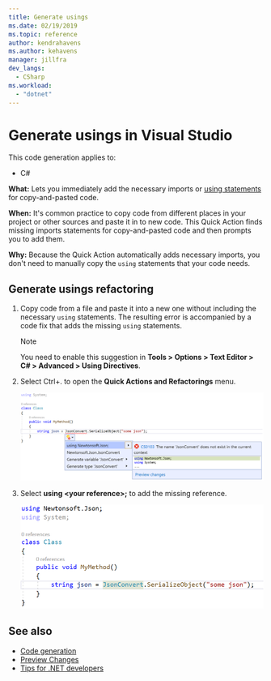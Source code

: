```yaml
---
title: Generate usings
ms.date: 02/19/2019
ms.topic: reference
author: kendrahavens
ms.author: kehavens
manager: jillfra
dev_langs:
  - CSharp
ms.workload:
  - "dotnet"
---
```

# Generate usings in Visual Studio

This code generation applies to:

- C#

**What:** Lets you immediately add the necessary imports or [using statements](/dotnet/csharp/language-reference/keywords/using-statement) for copy-and-pasted code.

**When:** It's common practice to copy code from different places in your project or other sources and paste it in to new code. This Quick Action finds missing imports statements for copy-and-pasted code and then prompts you to add them.

**Why:** Because the Quick Action automatically adds necessary imports, you don't need to manually copy the `using` statements that your code needs.

## Generate usings refactoring

1. Copy code from a file and paste it into a new one without including the necessary `using` statements. The resulting error is accompanied by a code fix that adds the missing `using` statements.

    > [!NOTE] 
    > You need to enable this suggestion in **Tools > Options > Text Editor > C# > Advanced > Using Directives**.

2. Select Ctrl+. to open the **Quick Actions and Refactorings** menu.

    ![Generate usings](media/generate-using-codefix.png)

3. Select **using \<your reference\>;** to add the missing reference.

    ![Generate usings result](media/generate-using-result.png)

## See also

- [Code generation](../code-generation-in-visual-studio.md)
- [Preview Changes](../../ide/preview-changes.md)
- [Tips for .NET developers](/visualstudio/ide/csharp-developer-productivity)
